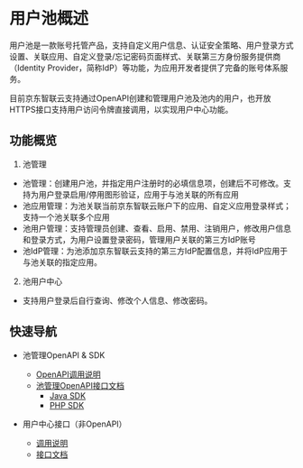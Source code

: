 # 用户池概述

用户池是一款账号托管产品，支持自定义用户信息、认证安全策略、用户登录方式设置、关联应用、自定义登录/忘记密码页面样式、关联第三方身份服务提供商（Identity Provider，简称IdP）等功能，为应用开发者提供了完备的账号体系服务。

目前京东智联云支持通过OpenAPI创建和管理用户池及池内的用户，也开放HTTPS接口支持用户访问令牌直接调用，以实现用户中心功能。

## 功能概览

1. 池管理

  - 池管理：创建用户池，并指定用户注册时的必填信息项，创建后不可修改。支持为用户登录启用/停用图形验证，应用于与池关联的所有应用
  - 池应用管理：为池关联当前京东智联云账户下的应用、自定义应用登录样式；支持一个池关联多个应用
  - 池用户管理：支持管理员创建、查看、启用、禁用、注销用户，修改用户信息和登录方式，为用户设置登录密码，管理用户关联的第三方IdP账号
  - 池IdP管理：为池添加京东智联云支持的第三方IdP配置信息，并将IdP应用于与池关联的指定应用。

2. 池用户中心

  - 支持用户登录后自行查询、修改个人信息、修改密码。

## 快速导航

- 池管理OpenAPI & SDK
  - [OpenAPI调用说明]()
  - [池管理OpenAPI接口文档]()
    - [Java SDK]()
    - [PHP SDK]()

- 用户中心接口（非OpenAPI）
  - [调用说明]()
  - [接口文档]()

